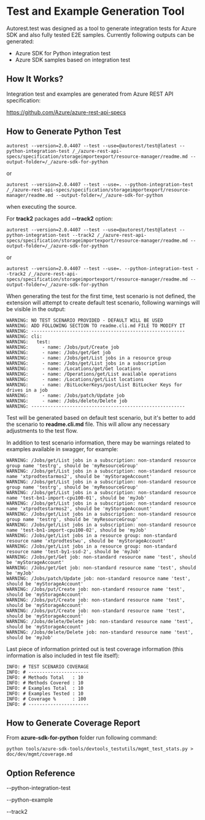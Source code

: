 # Test and Example Generation Tool

Autorest.test was designed as a tool to generate integration tests for Azure SDK and also fully tested E2E samples. Currently following outputs can be generated:

- Azure SDK for Python integration test
- Azure SDK samples based on integration test

## How It Works?

Integration test and examples are generated from Azure REST API specification:

https://github.com/Azure/azure-rest-api-specs

## How to Generate Python Test

    autorest --version=2.0.4407 --test --use=@autorest/test@latest --python-integration-test /_/azure-rest-api-specs/specification/storageimportexport/resource-manager/readme.md --output-folder=/_/azure-sdk-for-python

or

    autorest --version=2.0.4407 --test --use=. --python-integration-test /_/azure-rest-api-specs/specification/storageimportexport/resource-manager/readme.md --output-folder=/_/azure-sdk-for-python

when executing the source.

For **track2** packages add **--track2** option:

    autorest --version=2.0.4407 --test --use=@autorest/test@latest --python-integration-test --track2 /_/azure-rest-api-specs/specification/storageimportexport/resource-manager/readme.md --output-folder=/_/azure-sdk-for-python

or

    autorest --version=2.0.4407 --test --use=. --python-integration-test --track2 /_/azure-rest-api-specs/specification/storageimportexport/resource-manager/readme.md --output-folder=/_/azure-sdk-for-python

When generating the test for the first time, test scenario is not defined, the extension will attempt to create default test scenario, following warnings will be visible in the output:

    WARNING: NO TEST SCENARIO PROVIDED - DEFAULT WILL BE USED
    WARNING: ADD FOLLOWING SECTION TO readme.cli.md FILE TO MODIFY IT
    WARNING: --------------------------------------------------------
    WARNING: cli:
    WARNING:   test:
    WARNING:     - name: /Jobs/put/Create job
    WARNING:     - name: /Jobs/get/Get job
    WARNING:     - name: /Jobs/get/List jobs in a resource group
    WARNING:     - name: /Jobs/get/List jobs in a subscription
    WARNING:     - name: /Locations/get/Get locations
    WARNING:     - name: /Operations/get/List available operations
    WARNING:     - name: /Locations/get/List locations
    WARNING:     - name: /BitLockerKeys/post/List BitLocker Keys for drives in a job
    WARNING:     - name: /Jobs/patch/Update job
    WARNING:     - name: /Jobs/delete/Delete job
    WARNING: --------------------------------------------------------

Test will be generated based on default test scenario, but it's better to add the scenario to **readme.cli.md** file.
This will allow any necessary adjustments to the test flow. 

In addition to test scenario information, there may be warnings related to examples available in swagger, for example:

    WARNING: /Jobs/get/List jobs in a subscription: non-standard resource group name 'testrg', should be 'myResourceGroup'
    WARNING: /Jobs/get/List jobs in a subscription: non-standard resource name 'xtprodtestarmos2', should be 'myStorageAccount'
    WARNING: /Jobs/get/List jobs in a subscription: non-standard resource group name 'testrg', should be 'myResourceGroup'
    WARNING: /Jobs/get/List jobs in a subscription: non-standard resource name 'test-bn1-import-cpu100-01', should be 'myJob'
    WARNING: /Jobs/get/List jobs in a subscription: non-standard resource name 'xtprodtestarmos2', should be 'myStorageAccount'
    WARNING: /Jobs/get/List jobs in a subscription: non-standard resource group name 'testrg', should be 'myResourceGroup'
    WARNING: /Jobs/get/List jobs in a subscription: non-standard resource name 'test-bn1-import-cpu100-02', should be 'myJob'
    WARNING: /Jobs/get/List jobs in a resource group: non-standard resource name 'xtprodtestwu', should be 'myStorageAccount'
    WARNING: /Jobs/get/List jobs in a resource group: non-standard resource name 'test-by1-ssd-2', should be 'myJob'
    WARNING: /Jobs/get/Get job: non-standard resource name 'test', should be 'myStorageAccount'
    WARNING: /Jobs/get/Get job: non-standard resource name 'test', should be 'myJob'
    WARNING: /Jobs/patch/Update job: non-standard resource name 'test', should be 'myStorageAccount'
    WARNING: /Jobs/put/Create job: non-standard resource name 'test', should be 'myStorageAccount'
    WARNING: /Jobs/put/Create job: non-standard resource name 'test', should be 'myStorageAccount'
    WARNING: /Jobs/put/Create job: non-standard resource name 'test', should be 'myStorageAccount'
    WARNING: /Jobs/delete/Delete job: non-standard resource name 'test', should be 'myStorageAccount'
    WARNING: /Jobs/delete/Delete job: non-standard resource name 'test', should be 'myJob'

Last piece of information printed out is test coverage information (this information is also included in test file itself):

    INFO: # TEST SCENARIO COVERAGE
    INFO: # ----------------------
    INFO: # Methods Total   : 10
    INFO: # Methods Covered : 10
    INFO: # Examples Total  : 10
    INFO: # Examples Tested : 10
    INFO: # Coverage %      : 100
    INFO: # ----------------------

## How to Generate Coverage Report

From **azure-sdk-for-python** folder run following command:

    python tools/azure-sdk-tools/devtools_testutils/mgmt_test_stats.py > doc/dev/mgmt/coverage.md 
    
## Option Reference

--python-integration-test

--python-example

--track2

